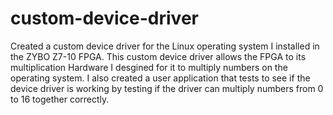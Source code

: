 # custom-device-driver
Created a custom device driver for the Linux operating system I installed in the ZYBO Z7-10 FPGA. This custom device driver allows the FPGA to its multiplication Hardware I desgined for it to multiply numbers on the operating system.  I also created a user application that tests to see if the device driver is working by testing if the driver can multiply numbers from 0 to 16 together correctly.
